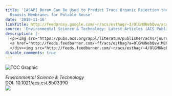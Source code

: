 ```yaml
---
title: '[ASAP] Boron Can Be Used to Predict Trace Organic Rejection through Reverse
  Osmosis Membranes for Potable Reuse'
date: '2018-11-16'
linkTitle: http://feedproxy.google.com/~r/acs/esthag/~3/OlGMUNebQvw/acs.est.8b03390
source: 'Environmental Science & Technology: Latest Articles (ACS Publications)'
description: |-
  <p><img src="https://pubs.acs.org/appl/literatum/publisher/achs/journals/content/esthag/0/esthag.ahead-of-print/acs.est.8b03390/20181116/images/medium/es-2018-03390t_0007.gif" alt="TOC Graphic"/></p><div><cite>Environmental Science & Technology</cite></div><div>DOI: 10.1021/acs.est.8b03390</div><div class="feedflare">
  <a href="http://feeds.feedburner.com/~ff/acs/esthag?a=OlGMUNebQvw:MBhQLvCcAi0:yIl2AUoC8zA"><img src="http://feeds.feedburner.com/~ff/acs/esthag?d=yIl2AUoC8zA" border="0"></img></a>
  </div><img src="http://feeds.feedburner.com/~r/acs/esthag/~4/OlGMUNebQvw" height="1" width="1" ...
disable_comments: true
---
```

<p><img src="https://pubs.acs.org/appl/literatum/publisher/achs/journals/content/esthag/0/esthag.ahead-of-print/acs.est.8b03390/20181116/images/medium/es-2018-03390t_0007.gif" alt="TOC Graphic"/></p><div><cite>Environmental Science & Technology</cite></div><div>DOI: 10.1021/acs.est.8b03390</div><div class="feedflare">
<a href="http://feeds.feedburner.com/~ff/acs/esthag?a=OlGMUNebQvw:MBhQLvCcAi0:yIl2AUoC8zA"><img src="http://feeds.feedburner.com/~ff/acs/esthag?d=yIl2AUoC8zA" border="0"></img></a>
</div><img src="http://feeds.feedburner.com/~r/acs/esthag/~4/OlGMUNebQvw" height="1" width="1" ...